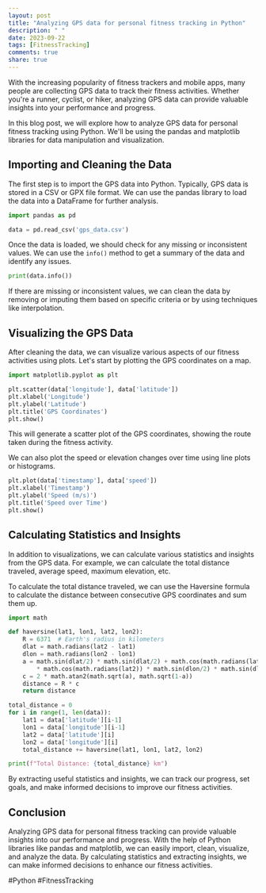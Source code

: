 ```yaml
---
layout: post
title: "Analyzing GPS data for personal fitness tracking in Python"
description: " "
date: 2023-09-22
tags: [FitnessTracking]
comments: true
share: true
---
```


With the increasing popularity of fitness trackers and mobile apps, many people are collecting GPS data to track their fitness activities. Whether you're a runner, cyclist, or hiker, analyzing GPS data can provide valuable insights into your performance and progress.

In this blog post, we will explore how to analyze GPS data for personal fitness tracking using Python. We'll be using the pandas and matplotlib libraries for data manipulation and visualization.

## Importing and Cleaning the Data

The first step is to import the GPS data into Python. Typically, GPS data is stored in a CSV or GPX file format. We can use the pandas library to load the data into a DataFrame for further analysis.

```python
import pandas as pd

data = pd.read_csv('gps_data.csv')
```

Once the data is loaded, we should check for any missing or inconsistent values. We can use the `info()` method to get a summary of the data and identify any issues.

```python
print(data.info())
```

If there are missing or inconsistent values, we can clean the data by removing or imputing them based on specific criteria or by using techniques like interpolation.

## Visualizing the GPS Data

After cleaning the data, we can visualize various aspects of our fitness activities using plots. Let's start by plotting the GPS coordinates on a map.

```python
import matplotlib.pyplot as plt

plt.scatter(data['longitude'], data['latitude'])
plt.xlabel('Longitude')
plt.ylabel('Latitude')
plt.title('GPS Coordinates')
plt.show()
```

This will generate a scatter plot of the GPS coordinates, showing the route taken during the fitness activity.

We can also plot the speed or elevation changes over time using line plots or histograms.

```python
plt.plot(data['timestamp'], data['speed'])
plt.xlabel('Timestamp')
plt.ylabel('Speed (m/s)')
plt.title('Speed over Time')
plt.show()
```

## Calculating Statistics and Insights

In addition to visualizations, we can calculate various statistics and insights from the GPS data. For example, we can calculate the total distance traveled, average speed, maximum elevation, etc.

To calculate the total distance traveled, we can use the Haversine formula to calculate the distance between consecutive GPS coordinates and sum them up.

```python
import math

def haversine(lat1, lon1, lat2, lon2):
    R = 6371  # Earth's radius in kilometers
    dlat = math.radians(lat2 - lat1)
    dlon = math.radians(lon2 - lon1)
    a = math.sin(dlat/2) * math.sin(dlat/2) + math.cos(math.radians(lat1)) \
        * math.cos(math.radians(lat2)) * math.sin(dlon/2) * math.sin(dlon/2)
    c = 2 * math.atan2(math.sqrt(a), math.sqrt(1-a))
    distance = R * c
    return distance

total_distance = 0
for i in range(1, len(data)):
    lat1 = data['latitude'][i-1]
    lon1 = data['longitude'][i-1]
    lat2 = data['latitude'][i]
    lon2 = data['longitude'][i]
    total_distance += haversine(lat1, lon1, lat2, lon2)

print(f"Total Distance: {total_distance} km")
```

By extracting useful statistics and insights, we can track our progress, set goals, and make informed decisions to improve our fitness activities.

## Conclusion

Analyzing GPS data for personal fitness tracking can provide valuable insights into our performance and progress. With the help of Python libraries like pandas and matplotlib, we can easily import, clean, visualize, and analyze the data. By calculating statistics and extracting insights, we can make informed decisions to enhance our fitness activities.

\#Python #FitnessTracking